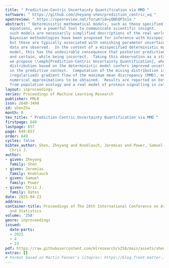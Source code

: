 ```yaml
---
title: " Prediction-Centric Uncertainty Quantification via MMD "
software: " https://github.com/zheyang-shen/prediction_centric_uq "
openreview: " https://openreview.net/forum?id=yQNhQP3s1o "
abstract: " Deterministic mathematical models, such as those specified via differential
  equations, are a powerful tool to communicate scientific insight.      However,
  such models are necessarily simplified descriptions of the real world.  Generalised
  Bayesian methodologies have been proposed for inference with misspecified models,
  but these are typically associated with vanishing parameter uncertainty as more
  data are observed.  In the context of a misspecified deterministic mathematical
  model, this has the undesirable consequence that posterior predictions become deterministic
  and certain, while being incorrect.  Taking this observation as a starting point,
  we propose \\emph{Prediction-Centric Uncertainty Quantification}, where a mixture
  distribution based on the deterministic model confers improved uncertainty quantification
  in the predictive context.  Computation of the mixing distribution is cast as a
  (regularised) gradient flow of the maximum mean discrepancy (MMD), enabling consistent
  numerical approximations to be obtained.  Results are reported on both a toy model
  from population ecology and a real model of protein signalling in cell biology. "
layout: inproceedings
series: Proceedings of Machine Learning Research
publisher: PMLR
issn: 2640-3498
id: shen25a
month: 0
tex_title: " Prediction-Centric Uncertainty Quantification via MMD "
firstpage: 649
lastpage: 657
page: 649-657
order: 649
cycles: false
bibtex_author: Shen, Zheyang and Knoblauch, Jeremias and Power, Samuel and Oates,
  Chris J.
author:
- given: Zheyang
  family: Shen
- given: Jeremias
  family: Knoblauch
- given: Samuel
  family: Power
- given: Chris J.
  family: Oates
date: 2025-04-23
address:
container-title: Proceedings of The 28th International Conference on Artificial Intelligence
  and Statistics
volume: '258'
genre: inproceedings
issued:
  date-parts:
  - 2025
  - 4
  - 23
pdf: https://raw.githubusercontent.com/mlresearch/v258/main/assets/shen25a/shen25a.pdf
extras: []
# Format based on Martin Fenner's citeproc: https://blog.front-matter.io/posts/citeproc-yaml-for-bibliographies/
---
```


